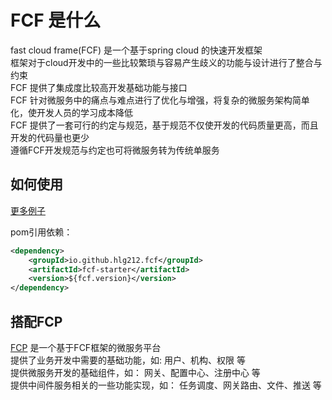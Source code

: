 # FCF 是什么
fast cloud frame(FCF) 是一个基于spring cloud 的快速开发框架  
框架对于cloud开发中的一些比较繁琐与容易产生歧义的功能与设计进行了整合与约束   
FCF 提供了集成度比较高开发基础功能与接口  
FCF 针对微服务中的痛点与难点进行了优化与增强，将复杂的微服务架构简单化，使开发人员的学习成本降低  
FCF 提供了一套可行的约定与规范，基于规范不仅使开发的代码质量更高，而且开发的代码量也更少  
遵循FCF开发规范与约定也可将微服务转为传统单服务  

## 如何使用
[更多例子](examples.md)

pom引用依赖：  

```xml
<dependency>
    <groupId>io.github.hlg212.fcf</groupId>
    <artifactId>fcf-starter</artifactId>
    <version>${fcf.version}</version>
</dependency>
```

## 搭配FCP
[FCP](https://github.com/hlg212/FCP) 是一个基于FCF框架的微服务平台  
提供了业务开发中需要的基础功能，如: 用户、机构、权限 等  
提供微服务开发的基础组件，如： 网关、配置中心、注册中心 等  
提供中间件服务相关的一些功能实现，如： 任务调度、网关路由、文件、推送 等  
